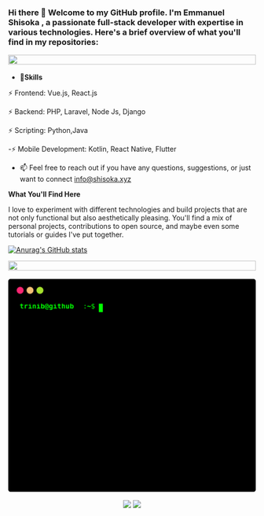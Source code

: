 ### Hi there 👋 Welcome to my GitHub profile. I'm Emmanuel Shisoka , a passionate full-stack developer with expertise in various technologies. Here's a brief overview of what you'll find in my repositories:

<p align="center">
<img src="https://i.imgur.com/dBaSKWF.gif" height="20" width="100%">

- 🔭**Skills**
  
⚡ Frontend: Vue.js, React.js

⚡ Backend: PHP, Laravel, Node Js, Django

⚡ Scripting: Python,Java

-⚡ Mobile Development: Kotlin, React Native, Flutter

- 📫 Feel free to reach out if you have any questions, suggestions, or just want to connect info@shisoka.xyz

**What You'll Find Here**

I love to experiment with different technologies and build projects that are not only functional but also aesthetically pleasing. You'll find a mix of personal projects, contributions to open source, and maybe even some tutorials or guides I've put together.

[![Anurag's GitHub stats](https://github-readme-stats.vercel.app/api?username=Manuel254-eng)](https://github.com/anuraghazra/github-readme-stats) 
<p align="center">
<img src="https://i.imgur.com/dBaSKWF.gif" height="20" width="100%">
<!--🌯GITHUBTERMINALSTATS💻 / 🌐WEBSITE: https://github.com/ironmaniiith/Github-profile-name-writer -->
<p align="center">
<img src="https://raw.githubusercontent.com/trinib/github-stats-terminal-style/master/github_stats.svg">

<!--📊STATSGRAPH / 🌐WEBSITE: https://github.com/anuraghazra/github-readme-stats -->
<p align="center">
<img src="https://github-readme-stats-hqxszzea3-trinib.vercel.app/api?username=trinib&show_icons=true&theme=merko&border_color=599200">

<!--📊STREAKSTATSGRAPH / 🌐WEBSITE: https://github.com/denvercoder1/github-readme-streak-stats -->
<img src="https://github-readme-streak-stats-fyclg7hvg-trinib.vercel.app/?user=trinib&theme=merko&border=599200">
